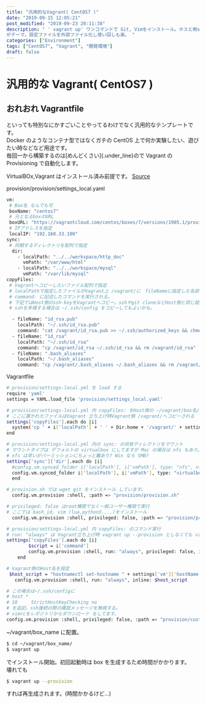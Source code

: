 ```yaml
---
title: "汎用的なVagrant( CentOS7 )"
date: "2019-09-15 12:05:21"
post_modified: "2019-09-23 20:11:38"
description: " ' vagrant up' ワンコマンドで Git, Vimをインストール。ホスと側ssh-keyをコピー、.vimrcを git cloneする。'すぐに使える'
がテーマ。設定ファイルを外部ファイル化し使い回しも楽。 "
categories: ["Environment"]
tags: ["CentOS7", "Vagrant", "開発環境"]
draft: false
---
```


# 汎用的な Vagrant( CentOS7 )

## おれおれ Vagrantfile

といっても特別なにかすごいことやってるわけでなく汎用的なテンプレートです。\
Docker のようなコンテナ型ではなくガチの CentOS 上で何か実験したい、遊びたい時などなど用途です。\
毎回一から構築するのは[めんどくさい]{.under_line}ので Vagrant の Provisioning で自動化します。

VirtualBOx,Vagrant はインストール済み前提です。
[Source](https://github.com/WEBDIMENSION/vagrant-centos7)

provision/provision/settings_local.yaml

```bash
vm:
 # Box名 なんでも可
 boxName: "centos7"
 # 元となるboxのURL
 boxURL: "https://vagrantcloud.com/centos/boxes/7/versions/1905.1/providers/virtualbox.box"
 # IPアドレスを指定
 localIP: "192.168.33.100"
sync:
 # 同期するディレクトリを配列で指定
  dir:
    - localPath: "../../workspace/http_doc"
      vmPath: "/var/www/html"
    - localPath: "../../workspace/mysql"
      vmPath: "/var/lib/mysql"
copyFiles:
 # Vagrantへコピーしたいファイル配列で指定
 # localPathで指定したファイルがVagrant上 /vagrant/に　fileNameに指定した名前でコピーされる。
 # command: に記述したコマンドを実行される。
 # 下記ではHost側のssh-keyをVagrantへコピー。sshやgit cloneなどHost側と同じ設定で行える
 # sshを多様する場合は ~/.ssh/config をコピーしてもよいかも。

  - fileName: "id_rsa.pub"
    localPath: "~/.ssh/id_rsa.pub"
    command: "cat /vagrant/id_rsa.pub >> ~/.ssh/authorized_keys && chmod 600 ~/.ssh/authorized_keys && rm /vagrant/id_rsa.pub"
  - fileName: "id_rsa"
    localPath: "~/.ssh/id_rsa"
    command: "cp /vagrant/id_rsa ~/.ssh/id_rsa && rm /vagrant/id_rsa"
  - fileName: ".bash_aliases"
    localPath: "~/.bash_aliases"
    command: "cp /vagrant/.bash_aliases ~/.bash_aliases && rm /vagrant/.bash_aliases"
```

Vagrantfile

```bash
# provision/settings-local.yml を load する
require 'yaml'
settings = YAML.load_file 'provision/settings_local.yaml'

# provision/settings-local.yml 内 copyFiles: をHost側の ~/vagrant/box名/ にコピーする。
# ここに置かれたファイルはVagrant 立ち上げ時Vagrant側 /vagrant/へコピーされる
settings['copyFiles'].each do |i|
  system('cp ' + i['localPath'] + ' ' + Dir.home + '/vagrant/' + settings['vm']['boxName']+ '/' + i['fileName'])
end

# provision/settings-local.yml 内の sync: の共有ディレクトリをマウント
# マウントタイプは デフォルトの virtualbox にしてますが Mac の場合は nfs もあり。
# nfs は早いがパーミッションにちょっと難あり? Win なら SMB?
settings['sync']['dir'].each do |i|
  #config.vm.synced_folder i['localPath'], i['vmPath'], type: "nfs", nfs_export: true
  config.vm.synced_folder i['localPath'], i['vmPath'], type: "virtualbox"
  end

# provision.sh では wget git をインストール しています。
  config.vm.provision :shell, :path => "provision/provision.sh"

# privileged: false はroot権限でなく一般ユーザー権限で実行
# ここでは bash_id, vim (lua,python3....)をインストール
  config.vm.provision :shell, privileged: false, :path => "provision/privileged.sh"

# provision/settings-local.yml 内 copyFiles: のコマンド実行
# run: "always" は Vagrant立ち上げ時 vagrant up --provision としなくても vagrant up でも実行される。
settings['copyFiles'].each do |i|
        $script = i['command']
        config.vm.provision :shell, run: "always", privileged: false, inline: $script
    end

# Vagrant側のHost名を設定
 $host_script = "hostnamectl set-hostname " + settings['vm']['hostName'].to_s
   config.vm.provision :shell, run: "always", inline: $host_script

# この場合は~/.ssh/configに
# host *
# 10     StrictHostKeyChecking no
# を追記。ssh接続の際の確認メッセージを無視する。
# vimrcをレポジトリからダウンロード をしてます。
config.vm.provision :shell, privileged: false, :path => "provision/custom_after.sh"
```

\~/vagrant/box_name に配置。

```bash
$ cd ~/vagrant/box_name/
$ vagrant up
```

でインストール開始。初回起動時は box を生成するため時間がかかります。\
壊れても

```bash
$ vagrant up --provision
```

すれば再生成されます。(時間かかるけど\...)
